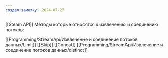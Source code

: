 ```yaml
---
создал заметку: 2024-07-27
---
```

[[Steam API]]
Методы которые относятся к извлечению и соединению потоков:

[[Programming/StreamApi/Извлечение и соединение потоков данных/Limit]]
[[Skip]]
[[Concat]]
[[Programming/StreamApi/Извлечение и соединение потоков данных/distinct]]
